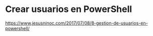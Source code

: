 # Crear usuarios en PowerShell
https://www.jesusninoc.com/2017/07/08/8-gestion-de-usuarios-en-powershell/
